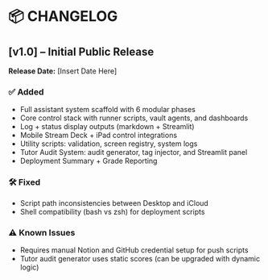 # 📦 CHANGELOG

## [v1.0] – Initial Public Release

**Release Date:** [Insert Date Here]

### ✅ Added
- Full assistant system scaffold with 6 modular phases
- Core control stack with runner scripts, vault agents, and dashboards
- Log + status display outputs (markdown + Streamlit)
- Mobile Stream Deck + iPad control integrations
- Utility scripts: validation, screen registry, system logs
- Tutor Audit System: audit generator, tag injector, and Streamlit panel
- Deployment Summary + Grade Reporting

### 🛠️ Fixed
- Script path inconsistencies between Desktop and iCloud
- Shell compatibility (bash vs zsh) for deployment scripts

### ⚠️ Known Issues
- Requires manual Notion and GitHub credential setup for push scripts
- Tutor audit generator uses static scores (can be upgraded with dynamic logic)

